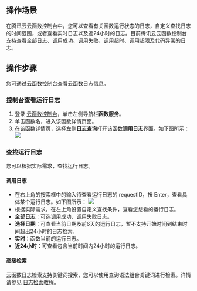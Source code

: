 ## 操作场景
在腾讯云云函数控制台中，您可以查看有关函数运行状态的日志，自定义查找日志的时间范围，或者查看实时日志以及近24小时的日志。目前腾讯云云函数控制台支持查看全部日志、调用成功、调用失败、调用超时、调用超限及代码异常的日志。

## 操作步骤
您可通过云函数控制台查看云函数日志信息。

### 控制台查看运行日志
1. 登录 [云函数控制台](https://console.cloud.tencent.com/scf)，单击左侧导航栏**函数服务**。
2. 单击函数名，进入该函数详情页面。
3. 在该函数详情页，选择左侧**日志查询**打开该函数**调用日志**界面。如下图所示： 
![](https://main.qcloudimg.com/raw/26e8c75360fa0a220030421b0f1f06ec.png)

### 查找运行日志
您可以根据实际需求，查找运行日志。

#### 调用日志
- 在右上角的搜索框中的输入待查看运行日志的 requestID，按 Enter，查看具体某个运行日志。如下图所示： 
![](https://main.qcloudimg.com/raw/e5a25d19648b0f4267fea837c5177883.png)
- 根据实际需求，在左上角设置自定义查找条件，查看您想看的运行日志。
 - **全部日志**：可选调用成功、调用失败日志。
 - **选择日期**：可查看当前日期及前6天的运行日志，暂不支持开始时间到结束时间超出24小时的日志检索。
 - **实时**：函数当前的运行日志。
 - **近24小时**：可查看包含当前时间内24小时的运行日志。


#### 高级检索
云函数日志检索支持关键词搜索，您可以使用查询语法组合关键词进行检索。详情请参见 [日志检索教程](https://cloud.tencent.com/document/product/583/40964)。

